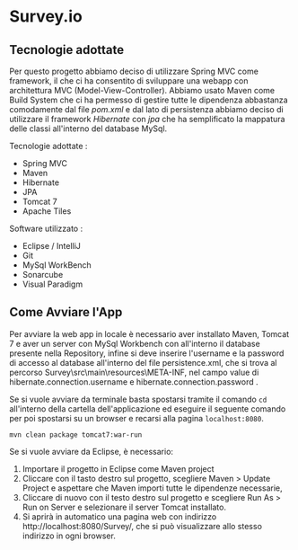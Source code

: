 # Survey.io

## Tecnologie adottate

Per questo progetto abbiamo deciso di utilizzare Spring MVC come framework, il che ci ha consentito di sviluppare una webapp con architettura MVC (Model-View-Controller). Abbiamo usato Maven come Build System che ci ha permesso di gestire tutte le dipendenza abbastanza comodamente dal file *pom.xml* e dal lato di persistenza abbiamo deciso di utilizzare il framework *Hibernate* con *jpa* che ha semplificato la mappatura delle classi all'interno del database MySql.

Tecnologie adottate :

- Spring MVC
- Maven
- Hibernate 
- JPA
- Tomcat 7
- Apache Tiles

Software utilizzato :

- Eclipse / IntelliJ
- Git
- MySql WorkBench
- Sonarcube 
- Visual Paradigm

  

## Come Avviare l'App

Per avviare la web app in locale è necessario aver installato Maven, Tomcat 7 e aver un server con MySql Workbench con all'interno il database presente nella Repository, infine si deve inserire l'username e la password di accesso al database all'interno del file persistence.xml, che si trova al percorso Survey\src\main\resources\META-INF, nel campo value di hibernate.connection.username e hibernate.connection.password .

Se si vuole avviare da terminale basta spostarsi tramite il comando ```cd``` all'interno della cartella dell'applicazione ed eseguire il seguente comando per poi spostarsi su un browser e recarsi alla pagina ```localhost:8080```.

```
mvn clean package tomcat7:war-run
```

Se si vuole avviare da Eclipse, è necessario:

1. Importare il progetto in Eclipse come Maven project
2. Cliccare con il tasto destro sul progetto, scegliere Maven > Update Project e aspettare che Maven importi tutte le dipendenze necessarie, 
3. Cliccare di nuovo con il testo destro sul progetto e scegliere Run As >  Run on Server e selezionare il server Tomcat installato.
4. Si aprirà in automatico una pagina web con indirizzo http://localhost:8080/Survey/, che si può visualizzare allo stesso indirizzo in ogni browser.


